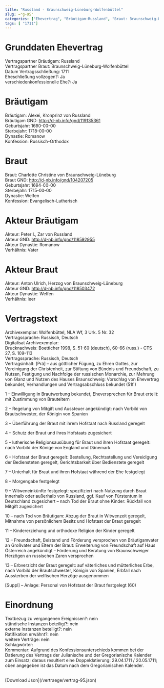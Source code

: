 ```yaml
---
title: "Russland - Braunschweig-Lüneburg-Wolfenbüttel"
slug: ="g-95"
categories: ["Ehevertrag", "Bräutigam:Russland", "Braut: Braunschweig-Lüneburg-Wolfenbüttel ", "Eheschließung vollzogen?:Ja", "verschiedenkonfessionelle Ehe?:Ja", "Dynastie Bräutigam:Romanow", "Akteur Bräutigam:Peter I., Zar von Russland", "Akteur Braut:Anton Ulrich, Herzog von Braunschweig-Lüneburg", "Textbezug?:nein", "Ständisch?:nein", "Ratifikation?:nein", "Sonstiges?:nein", "Bräutigam:Russland", "Braut: Braunschweig-Lüneburg-Wolfenbüttel "]
tags: [ "1711"]
---
```

<!--more-->

# Grunddaten Ehevertrag

Vertragspartner Bräutigam: Russland<br>
Vertragspartner Braut: Braunschweig-Lüneburg-Wolfenbüttel <br>
Datum Vertragsschließung: 1711<br>
Eheschließung vollzogen?: Ja<br>
verschiedenkonfessionelle Ehe?: Ja<br>
# Bräutigam

Bräutigam: Alexei, Kronprinz von Russland<br>
Bräutigam GND: http://d-nb.info/gnd/119135361<br>
Geburtsjahr: 1690-00-00<br>
Sterbejahr: 1718-00-00<br>
Dynastie: Romanow<br>
Konfession: Russisch-Orthodox<br>
# Braut

Braut: Charlotte Christine von Braunschweig-Lüneburg<br>
Braut GND: http://d-nb.info/gnd/104207205<br>
Geburtsjahr: 1694-00-00<br>
Sterbejahr: 1715-00-00<br>
Dynastie: Welfen<br>
Konfession: Evangelisch-Lutherisch<br>
# Akteur Bräutigam

Akteur: Peter I., Zar von Russland<br>
Akteur GND: http://d-nb.info/gnd/118592955<br>
Akteur Dynastie: Romanow<br>
Verhältnis: Vater<br>
# Akteur Braut

Akteur: Anton Ulrich, Herzog von Braunschweig-Lüneburg<br>
Akteur GND: http://d-nb.info/gnd/118503472<br>
Akteur Dynastie: Welfen<br>
Verhältnis: leer<br>
# Vertragstext

Archivexemplar: Wolfenbüttel, NLA Wf, 3 Urk. 5 Nr. 32<br>
Vertragssprache: Russisch, Deutsch<br>
Digitalisat Archivexemplar: -<br>
Drucknachweis: Boetticher 1998, S. 51-60 (deutsch), 60-66 (russ.) - CTS 27, S. 109-113<br>
Vertragssprache: Russisch, Deutsch<br>
Vertragsinhalt: [Prä] – aus göttlicher Fügung, zu Ehren Gottes, zur Vereinigung der Christenheit, zur Stiftung von Bündnis und Freundschaft, zu Nutzen, Festigung und Nachfolge der russischen Monarchie, zur Mehrung von Glanz und Nutzen des Hauses Braunschweig: Vorschlag von Ehevertrag bekundet, Verhandlungen und Vertragsabschluss bekundet (51f.)

1 – Einwilligung in Brautwerbung bekundet, Eheversprechen für Braut erteilt: mit Zustimmung von Brauteltern

2 – Regelung von Mitgift und Aussteuer angekündigt: nach Vorbild von Brautschwester, der Königin von Spanien

3 – Überführung der Braut mit ihrem Hofstaat nach Russland geregelt

4 – Schutz der Braut und ihres Hofstaats zugesichert

5 – lutherische Religionsausübung für Braut und ihren Hofstaat geregelt: nach Vorbild der Könige von England und Dänemark

6 – Hofstaat der Braut geregelt: Bestellung, Rechtsstellung und Vereidigung der Bediensteten geregelt, Gerichtsbarkeit über Bedienstete geregelt

7 – Unterhalt für Braut und ihren Hofstaat während der Ehe festgelegt

8 – Morgengabe festgelegt

9 – Witweneinkünfte festgelegt: spezifiziert nach Nutzung durch Braut innerhalb oder außerhalb von Russland, ggf. Kauf von Fürstentum in Deutschland zugesichert – nach Tod der Braut ohne Kinder: Rückfall von Mitgift zugesichert

10 – nach Tod von Bräutigam: Abzug der Braut in Witwenzeit geregelt, Mitnahme von persönlichem Besitz und Hofstaat der Braut geregelt

11 – Kindererziehung und orthodoxe Religion der Kinder geregelt

12 – Freundschaft, Beistand und Förderung versprochen von Bräutigamvater an Großvater und Eltern der Braut: Erweiterung von Freundschaft auf Haus Österreich angekündigt – Förderung und Beratung von Braunschweiger Herzögen an russischen Zaren versprochen

13 – Erbverzicht der Braut geregelt: auf väterliches und mütterliches Erbe, nach Vorbild der Brautschwester, Königin von Spanien, Erbfall nach Aussterben der welfischen Herzöge ausgenommen

[Suppl] – Anlage: Personal von Hofstaat der Braut festgelegt (60)
<br>
# Einordnung

Textbezug zu vergangenen Ereignissen?: nein<br>
ständische Instanzen beteiligt?: nein<br>
externe Instanzen beteiligt?: nein<br>
Ratifikation erwähnt?: nein<br>
weitere Verträge: nein<br>
Schlagwörter: <br>
Kommentar: Aufgrund des Konfessionsunterschieds kommen bei der Datierung des Vertrags der Julianische und der Gregorianische Kalender zum Einsatz; daraus resultiert eine Doppeldatierung: 29.04.1711 / 20.05.1711; oben angegeben ist das Datum nach dem Gregorianischen Kalender.


<br>
[Download Json](/vertraege/vertrag-95.json)